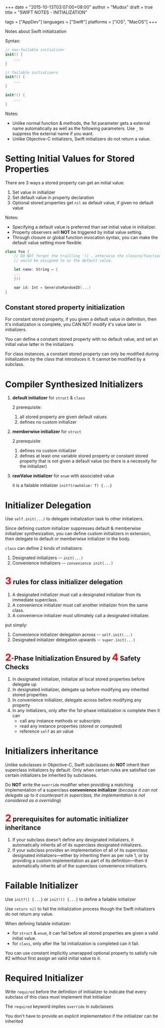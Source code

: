 +++
date      = "2015-10-13T03:07:00+08:00"
author    = "Mudox"
draft     = true
title     = "SWIFT NOTES - INITIALIZATION"

tags      = ["AppDev"]
languages = ["Swift"]
platforms = ["iOS", "MacOS"]
+++

Notes about Swift initialization
<!--more-->

Syntax:

```swift
// non-failable initializer
init() {
    ...
}

// failable initializers
init?() {
    ...
}

init!() {
    ...
}
```

Notes:

+ Unlike normal function & methods, the 1st parameter gets a external name
  automatically as well as the following parameters. Use `_` to suppress the
  external name if you want.
+ Unlike Objective-C initializers, Swift initializers do not return a value.

# Setting Initial Values for Stored Properties

There are 3 ways a stored property can get an initial value:

1. Set value in initializer
2. Set default value in property declaration
3. Optional stored properties get `nil` as default value, if given no default value

Notes:

+ Specifying a default value is preferred than set initial value in initializer.
+ Property observers will __NOT__ be triggered by initial value setting.
+ Through closure or global function invocation syntax, you can make the
  default value setting more flexible.

```swift
class Foo {
    // DO NOT forget the trailling `()`, otherwise the closure/function itself
    // would be assigned to as the default value.

    let name: String = {
    ...
    }()

    var id: Int = GenerateRandomID(...)
}
```

## Constant stored property initialization

For constant stored property, if you given a default value in definition,
then it's initialization is complete, you CAN NOT modify it's value later
in initializers.

You can define a constant stored property with no default value, and set an
initial value latter in the initializers

For class instances, a constant stored property can only be modified during
initialization by the class that introduces it. It cannot be modified by a
subclass.

# Compiler Synthesized Initializers

1. __default initializer__ for `struct` & `class`

    2 prerequisite:

    1. all stored property are given default values
    2. defines no custom initializer

2. __memberwise initializer__ for `struct`

    2 prerequisite

    1. defines no custom initializer
    2. defines at least one variable stored property or constant stored property
       that is not given a default value (so there is a necessity for the initializer)

3. __rawValue initializer__ for `enum` with associated value

    it is a failable initializer `init?(rawValue: T) {...}`

# Initializer Delegation

Use `self.init(...)` to delegate initialization task to other initializers.

Since defining custom initializer suppresses default & memberwise initializer
synthesization, you can define custom initializers in extension, then delegate
to default or memberwise initializer in the body.

`class` can define 2 kinds of initializers:

1. Designated initializers -- `init(...)`
2. Convenience initializers -- `convenience init(...)`

## <span style="color:red; font-size:1.5em">3</span> rules for class initializer delegation

1. A designated initializer must call a designated initializer from its
   immediate superclass.
2. A convenience initializer must call another initializer from the same class.
3. A convenience initializer must ultimately call a designated initializer.

put simply:

1. Convenience initializer delegation across -- `self.init(...)`
2. Designated initializer delegation upwards -- `super.init(...)`

## <span style="color:red; font-size:1.5em">2</span>-Phase Initialization Ensured by <span style="color:red; font-size:1.5em">4</span> Safety Checks

1. In designated initializer, initialize all local stored properties before
   delegate up
2. In designated initializer, delegate up before modifying any inherited stored
   properties
3. In convenience initializer, delegate across before modifying any property
4. In any initializers, only after the 1st-phase initialization is complete
   then it can
    - call any instance methods or subscripts
    - read any instance properties (stored or computed)
    - reference `self` as an value

# Initializers inheritance

Unlike subclasses in Objective-C, Swift subclasses do __NOT__ inherit their
superclass initializers by default. Only when certain rules are satisfied can
certain initializers be inherited by subclasses.

Do __NOT__ write the `override` modifier when providing a matching
implementation of a superclass __convenience initializer__ (_because it can not
delegate up to it counterpart in superclass, the implementation is not
considered as a overriding_)

## <span style="color: red; font-size: 1.5em">2</span> prerequisites for automatic initializer inheritance

1. If your subclass doesn't define any designated initializers, it
   automatically inherits all of its superclass designated initializers.
2. If your subclass provides an implementation of all of its superclass
   designated initializers—either by inheriting them as per rule 1, or by
   providing a custom implementation as part of its definition—then it
   automatically inherits all of the superclass convenience initializers.

# Failable Initializer

Use `init?() {...}` or `init!() {...}` to define a failable initializer

Use `return nil` to fail the initialization process though the Swift
initializers do not return any value.

When defining failable initializer:

+ for `struct` & `enum`, it can fail before all stored properties are given a
  valid initial value.
+ for `class`, only after the 1st initialization is completed can it fail.

You can use constant implicitly unwrapped optional property to satisfy rule #2
without first assign an valid initial value to it.

# Required Initializer

Write `required` before the definition of initiializer to indicate that every
subclass of this class must implement that initiializer

The `required` keyword implies `override` in subclasses

You don't have to provide an explicit implementation if the initiializer can be
inherited


